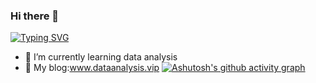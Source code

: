 ### Hi there 👋
[![Typing SVG](https://readme-typing-svg.demolab.com?font=Playpen+Sans&size=15&pause=1000&color=F70000&random=false&width=435&lines=A+community+with+a+shared+future+for+mankind%EF%BC%81)](https://git.io/typing-svg)
- 🌱 I’m currently learning data analysis
- 🔭 My blog:www.dataanalysis.vip
[![Ashutosh's github activity graph](https://github-readme-activity-graph.vercel.app/graph?username=Flanderd&theme=react)](https://github.com/ashutosh00710/github-readme-activity-graph)
<!--
**Flanderd/Flanderd** is a ✨ _special_ ✨ repository because its `README.md` (this file) appears on your GitHub profile.

Here are some ideas to get you started:

- 🔭 I’m currently working on ...
- 🌱 I’m currently learning ...
- 👯 I’m looking to collaborate on ...
- 🤔 I’m looking for help with ...
- 💬 Ask me about ...
- 📫 How to reach me: ...
- 😄 Pronouns: ...
- ⚡ Fun fact: ...
-->
